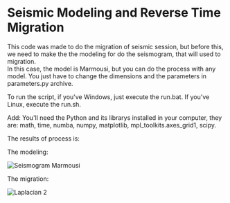 # Seismic Modeling and Reverse Time Migration  

This code was made to do the migration of seismic session, but before this, we need to make the the modeling for do the seismogram, that will used to migration.  
In this case, the model is Marmousi, but you can do the process with any model. You just have to change the dimensions and the parameters in parameters.py archive.  

To run the script, if you've Windows, just execute the run.bat. If you've Linux, execute the run.sh.  

Add: You'll need the Python and its librarys installed in your computer, they are: math, time, numba, numpy, matplotlib, mpl_toolkits.axes_grid1, scipy.  

The results of process is:  

The modeling:  

![Seismogram Marmousi](https://user-images.githubusercontent.com/54816858/101291302-877c2d00-37e6-11eb-807d-6de5b7f3e687.png)  

The migration:  

![Laplacian 2](https://user-images.githubusercontent.com/54816858/101295897-12692180-37ff-11eb-8fef-d520823cd33e.png)
